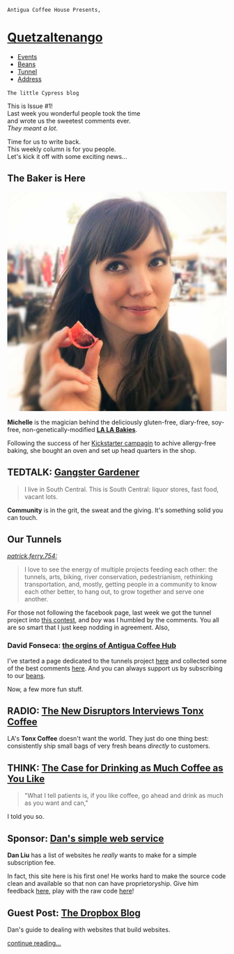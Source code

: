 `Antigua Coffee House Presents,`

# [Quetzaltenango][home] #

+ [Events](http://pspegg.co/antigua/events)
+ [Beans](http://pspegg.co/antigua/beans)
+ [Tunnel](http://pspegg.co/antigua/tunnel)
+ [Address](#address)

[home]: http://pspegg.co/antigua/index.html

`The little Cypress blog`

This is Issue #1!  
Last week you wonderful people took the time  
and wrote us the sweetest comments ever.  
*They meant a lot*.

Time for us to write back.  
This weekly column is for you people.  
Let's kick it off with some exciting news...

## The Baker is Here ##

![](Michelle@2x.jpg)

**Michelle** is the magician behind the deliciously gluten-free, diary-free, soy-free, non-genetically-modified [**LA LA Bakies**][order].

Following the success of her [Kickstarter campagin][kickstarter] to achive allergy-free baking, she bought an oven and set up head quarters in the shop.

[order]: http://lalabakies.com/collections/all
[kickstarter]:http://www.kickstarter.com/projects/2074574548/la-la-bakies-a-vegan-and-gluten-free-alternative-b

## TEDTALK: [Gangster Gardener][finley]

> I live in South Central. This is South Central: liquor stores, fast food, vacant lots.

**Community** is in the grit, the sweat and the giving. It's something solid you can touch.

[finley]: http://www.ted.com/talks/ron_finley_a_guerilla_gardener_in_south_central_la.html

## Our Tunnels ##

[*patrick.ferry.754:*](#)

> I love to see the energy of multiple projects feeding each other: the tunnels, arts, biking, river conservation, pedestrianism, rethinking transportation, and, mostly, getting people in a community to know each other better, to hang out, to grow together and serve one another.  

For those not following the facebook page, last week we got the tunnel project into [this contest][2050], and *boy* was I humbled by the comments. You all are so smart that I just keep nodding in agreement. Also,

### David Fonseca: [the orgins of Antigua Coffee Hub][david] 

I've started a page dedicated to the tunnels project [here](#) and collected some of the best comments [here](#). And you can always support us by subscribing to our [beans](#). 

Now, a few more fun stuff.

[david]: http://highlandpark-ca.patch.com/articles/antigua-owner-sees-shop-as-cultural-hub#photo-13897880

[2050]: http://myla2050.maker.good.is/projects/tunnel-art-walk

## RADIO: [The New Disruptors Interviews Tonx Coffee][] ##

LA's **Tonx Coffee** doesn't want the world. They just do one thing best: consistently ship small bags of very fresh beans *directly* to customers.

[The New Disruptors Interviews Tonx Coffee]: http://www.muleradio.net/newdisruptors/3/

## THINK: [The Case for Drinking as Much Coffee as You Like][] ##

> "What I tell patients is, if you like coffee, go ahead and drink as much as you want and can," 

I told you so.

[The Case for Drinking as Much Coffee as You Like]: http://www.theatlantic.com/health/archive/2012/11/the-case-for-drinking-as-much-coffee-as-you-like/265693/

## Sponsor: [Dan's simple web service](pspegg.com)

**Dan Liu** has a list of websites he *really* wants to make for a simple subscription fee. 

In fact, this site here is his first one! He works hard to make the source code clean and available so that non can have proprietoryship. Give him feedback [here](#), play with the raw code [here](#)!

## Guest Post: [The Dropbox Blog](#)

Dan's guide to dealing with websites that build websites.

[continue reading...](#)




